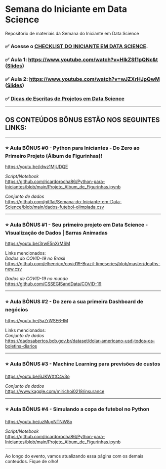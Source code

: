 # **Semana do Iniciante em Data Science**

Repositório de materiais da Semana do Iniciante em Data Science

### :white_check_mark: Acesse o [CHECKLIST DO INICIANTE EM DATA SCIENCE](https://github.com/gitflai/Semana-do-Iniciante-em-Data-Science/blob/main/Checklist%20do%20Iniciante%20em%20Data%20Science.pdf).
### :white_check_mark: Aula 1: https://www.youtube.com/watch?v=HIkZSf1pQNc&t ([Slides](https://github.com/gitflai/Semana-do-Iniciante-em-Data-Science/blob/main/LIVE%201%20-%20Semana%20do%20Iniciante%20em%20DS%20abril%202021.pdf))
### :white_check_mark: Aula 2: https://www.youtube.com/watch?v=wJZXrHJpQwM ([Slides](https://github.com/gitflai/Semana-do-Iniciante-em-Data-Science/blob/main/LIVE%202%20-%20Semana%20do%20Iniciante%20em%20DS%20abril%202021.pdf))

### :white_check_mark: [Dicas de Escritas de Projetos em Data Science](https://www.flai.com.br/ricardo/dicas-para-escrita-de-cases-em-data-science/)
---

## **OS CONTEÚDOS BÔNUS ESTÃO NOS SEGUINTES LINKS:**

---

### :star: Aula BÔNUS #0 - Python para Iniciantes - Do Zero ao Primeiro Projeto (Álbum de Figurinhas)!
https://youtu.be/idwz1MjUDQE

*Script/Notebook* \
https://github.com/ricardorocha86/Python-para-Iniciantes/blob/main/Projeto_Album_de_Figurinhas.ipynb

*Conjunto de dados* \
https://github.com/gitflai/Semana-do-Iniciante-em-Data-Science/blob/main/dados-futebol-olimpiada.csv

---

### :star: Aula BÔNUS #1 - Seu primeiro projeto em Data Science - Visualização de Dados | Barras Animadas
https://youtu.be/3rwE5nXrMSM

Links mencionados: \
*Dados do COVID-19 no Brasil* \
https://github.com/elhenrico/covid19-Brazil-timeseries/blob/master/deaths-new.csv

*Dados de COVID-19 no mundo* \
https://github.com/CSSEGISandData/COVID-19

---

### :star: Aula BÔNUS #2 - Do zero a sua primeira Dashboard de negócios
https://youtu.be/5aZrWSE6-IM

Links mencionados:\
*Conjunto de dados*\
https://dadosabertos.bcb.gov.br/dataset/dolar-americano-usd-todos-os-boletins-diarios

---

### :star: Aula BÔNUS #3 - Machine Learning para previsões de custos 
https://youtu.be/6JKWXtC4v3o

*Conjunto de dados* \
https://www.kaggle.com/mirichoi0218/insurance

---

### :star: Aula BÔNUS #4  - Simulando a copa de futebol no Python 
https://youtu.be/uzMupNTNW8o

*Script/Notebook* \
https://github.com/ricardorocha86/Python-para-Iniciantes/blob/main/Projeto_Album_de_Figurinhas.ipynb

---


Ao longo do evento, vamos atualizando essa página com os demais conteúdos. Fique de olho!
